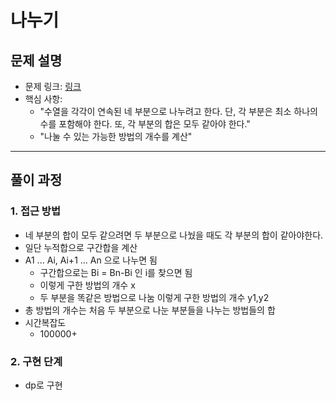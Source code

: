 # 나누기

## 문제 설명
- 문제 링크: [링크](https://www.acmicpc.net/problem/21757)
- 핵심 사항:
    - "수열을 각각이 연속된 네 부분으로 나누려고 한다. 단, 각 부분은 최소 하나의 수를 포함해야 한다. 또, 각 부분의 합은 모두 같아야 한다."
    - "나눌 수 있는 가능한 방법의 개수를 계산"
---

## 풀이 과정

### 1. **접근 방법**
- 네 부분의 합이 모두 같으려면 두 부분으로 나눴을 때도 각 부분의 합이 같아야한다.
- 일단 누적합으로 구간합을 계산
- A1 ... Ai, Ai+1 ... An 으로 나누면 됨
    - 구간합으로는 Bi = Bn-Bi 인 i를 찾으면 됨
    - 이렇게 구한 방법의 개수 x
    - 두 부분을 똑같은 방법으로 나눔
        이렇게 구한 방법의 개수 y1,y2
- 총 방법의 개수는 처음 두 부분으로 나눈 부분들을 나누는 방법들의 합
- 시간복잡도
    - 100000+
### 2. **구현 단계**
- dp로 구현
